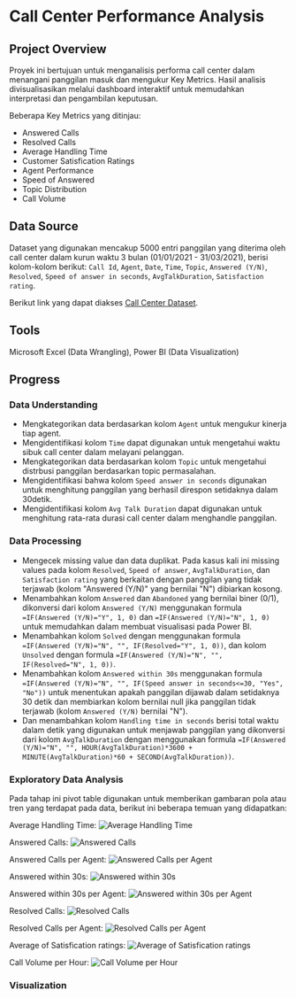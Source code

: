 # Call Center Performance Analysis
## Project Overview
Proyek ini bertujuan untuk menganalisis performa call center dalam menangani panggilan masuk dan mengukur Key Metrics. Hasil analisis divisualisasikan melalui dashboard interaktif untuk memudahkan interpretasi dan pengambilan keputusan.

Beberapa Key Metrics yang ditinjau:
- Answered Calls
- Resolved Calls
- Average Handling Time
- Customer Satisfication Ratings
- Agent Performance
- Speed of Answered
- Topic Distribution
- Call Volume

## Data Source
Dataset yang digunakan mencakup 5000 entri panggilan yang diterima oleh call center dalam kurun waktu 3 bulan (01/01/2021 - 31/03/2021), berisi kolom-kolom berikut: `Call Id`,
`Agent`, `Date`, `Time`, `Topic`, `Answered (Y/N)`, `Resolved`, `Speed of answer in seconds`, `AvgTalkDuration`, `Satisfaction rating`. 

Berikut link yang dapat diakses [Call Center Dataset](https://www.kaggle.com/datasets/gayatriwagadre/pwc-call-centre-analysis/data).

## Tools
Microsoft Excel (Data Wrangling), Power BI (Data Visualization)

## Progress
### Data Understanding
- Mengkategorikan data berdasarkan kolom `Agent` untuk mengukur kinerja tiap agent.
- Mengidentifikasi kolom `Time` dapat digunakan untuk mengetahui waktu sibuk call center dalam melayani pelanggan.  
- Mengkategorikan data berdasarkan kolom `Topic` untuk mengetahui distrbusi panggilan berdasarkan topic permasalahan.
- Mengidentifikasi bahwa kolom `Speed answer in seconds` digunakan untuk menghitung panggilan yang berhasil direspon setidaknya dalam 30detik.
- Mengidentifikasi kolom `Avg Talk Duration` dapat digunakan untuk menghitung rata-rata durasi call center dalam menghandle panggilan.

### Data Processing
- Mengecek missing value dan data duplikat. Pada kasus kali ini missing values pada kolom `Resolved`, `Speed of answer`, `AvgTalkDuration`, dan `Satisfaction rating` yang berkaitan dengan panggilan yang tidak terjawab (kolom "Answered (Y/N)" yang bernilai "N") dibiarkan kosong.
- Menambahkan kolom `Answered` dan `Abandoned` yang bernilai biner (0/1), dikonversi dari kolom `Answered (Y/N)` menggunakan formula `=IF(Answered (Y/N)="Y", 1, 0)` dan `=IF(Answered (Y/N)="N", 1, 0)` untuk memudahkan dalam membuat visualisasi pada Power BI.
- Menambahkan kolom `Solved` dengan menggunakan formula `=IF(Answered (Y/N)="N", "", IF(Resolved="Y", 1, 0))`, dan kolom `Unsolved` dengan formula `=IF(Answered (Y/N)="N", "", IF(Resolved="N", 1, 0))`.
- Menambahkan kolom `Answered within 30s` menggunakan formula `=IF(Answered (Y/N)="N", "", IF(Speed answer in seconds<=30, "Yes", "No"))` untuk menentukan apakah panggilan dijawab dalam setidaknya 30 detik dan membiarkan kolom bernilai null jika panggilan tidak terjawab (kolom `Answered (Y/N)` bernilai "N").
- Dan menambahkan kolom `Handling time in seconds` berisi total waktu dalam detik yang digunakan untuk menjawab panggilan yang dikonversi dari kolom `AvgTalkDuration` dengan menggunakan formula `=IF(Answered (Y/N)="N", "", HOUR(AvgTalkDuration)*3600 + MINUTE(AvgTalkDuration)*60 + SECOND(AvgTalkDuration))`.

### Exploratory Data Analysis
Pada tahap ini pivot table digunakan untuk memberikan gambaran pola atau tren yang terdapat pada data, berikut ini beberapa temuan yang didapatkan:

Average Handling Time:
![Average Handling Time](https://github.com/user-attachments/assets/4dd84048-3603-48d7-b2a2-e69b9725db19)

Answered Calls:
![Answered Calls](https://github.com/user-attachments/assets/0cc3c4da-cecf-453c-97d7-163d669b9fa7)

Answered Calls per Agent:
![Answered Calls per Agent](https://github.com/user-attachments/assets/8cb45b59-c637-43fd-8212-74d158871cbd)

Answered within 30s:
![Answered within 30s](https://github.com/user-attachments/assets/91e80b9a-51a9-4d7d-93c7-18850ff9fee5)

Answered within 30s per Agent:
![Answered within 30s per Agent](https://github.com/user-attachments/assets/0969bfb1-0873-47c2-bbe5-b93c00ba8772)

Resolved Calls:
![Resolved Calls](https://github.com/user-attachments/assets/da28c705-247d-493f-ad1c-ed30b56c9150)

Resolved Calls per Agent:
![Resolved Calls per Agent](https://github.com/user-attachments/assets/e701b69f-bdda-41c2-a444-4e095e380430)

Average of Satisfication ratings:
![Average of Satisfication ratings](https://github.com/user-attachments/assets/c3525939-8110-402e-b4a6-71c889c1eea4)

Call Volume per Hour:
![Call Volume per Hour](https://github.com/user-attachments/assets/81c03898-0723-4f86-9c8d-ead5b95d7dd1)

### Visualization
